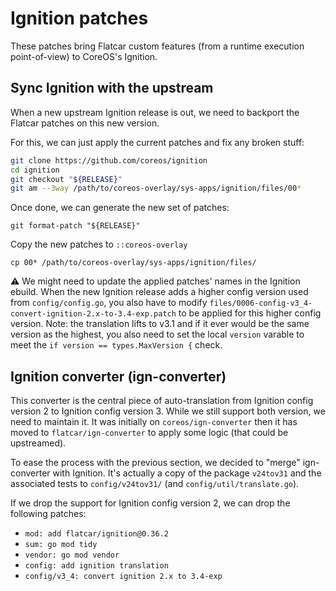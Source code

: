 # Ignition patches

These patches bring Flatcar custom features (from a runtime execution point-of-view) to CoreOS's Ignition.

## Sync Ignition with the upstream

When a new upstream Ignition release is out, we need to backport the Flatcar patches on this new version.

For this, we can just apply the current patches and fix any broken stuff:

```bash
git clone https://github.com/coreos/ignition
cd ignition
git checkout "${RELEASE}"
git am --3way /path/to/coreos-overlay/sys-apps/ignition/files/00*
```

Once done, we can generate the new set of patches:
```
git format-patch "${RELEASE}"
```

Copy the new patches to `::coreos-overlay`
```
cp 00* /path/to/coreos-overlay/sys-apps/ignition/files/
```

:warning: We might need to update the applied patches' names in the Ignition ebuild.
When the new Ignition release adds a higher config version used from `config/config.go`, you also have to modify `files/0006-config-v3_4-convert-ignition-2.x-to-3.4-exp.patch` to be applied for this higher config version.
Note: the translation lifts to v3.1 and if it ever would be the same version as the highest, you also need to set the local `version` varable to meet the `if version == types.MaxVersion {` check.

## Ignition converter (ign-converter)

This converter is the central piece of auto-translation from Ignition config version 2 to Ignition config version 3. While we still support both version, we need to maintain it. It was initially on `coreos/ign-converter` then it has moved to `flatcar/ign-converter` to apply some logic (that could be upstreamed).

To ease the process with the previous section, we decided to "merge" ign-converter with Ignition. It's actually a copy of the package `v24tov31` and the associated tests to `config/v24tov31/` (and `config/util/translate.go`).

If we drop the support for Ignition config version 2, we can drop the following patches:
* `mod: add flatcar/ignition@0.36.2`
* `sum: go mod tidy`
* `vendor: go mod vendor`
* `config: add ignition translation`
* `config/v3_4: convert ignition 2.x to 3.4-exp`

